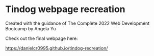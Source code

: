 # Tindog webpage recreation

Created with the guidance of The Complete 2022 Web Development Bootcamp by Angela Yu

Check out the final webpage here:

https://danielcr0995.github.io/tindog-recreation/

